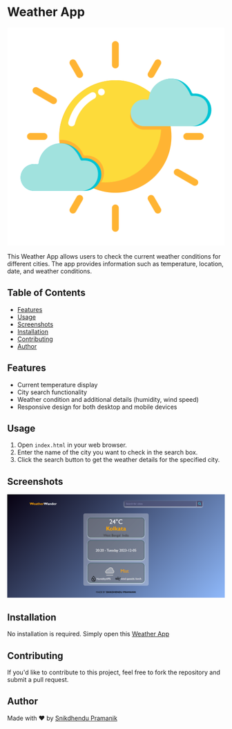 # Weather App

![Weather App](partly-cloudy.png)

This Weather App allows users to check the current weather conditions for different cities. The app provides information such as temperature, location, date, and weather conditions.

## Table of Contents
- [Features](#features)
- [Usage](#usage)
- [Screenshots](#screenshots)
- [Installation](#installation)
- [Contributing](#contributing)
- [Author](#author)

## Features
- Current temperature display
- City search functionality
- Weather condition and additional details (humidity, wind speed)
- Responsive design for both desktop and mobile devices

## Usage
1. Open `index.html` in your web browser.
2. Enter the name of the city you want to check in the search box.
3. Click the search button to get the weather details for the specified city.

## Screenshots
![Screenshot 1](screenshot1.png)

## Installation
No installation is required. Simply open this [Weather App](https://snik-weather-app.vercel.app/)

## Contributing
If you'd like to contribute to this project, feel free to fork the repository and submit a pull request.

## Author
Made with ❤️ by [Snikdhendu Pramanik](https://snikdhendu-pramanik.vercel.app/)

